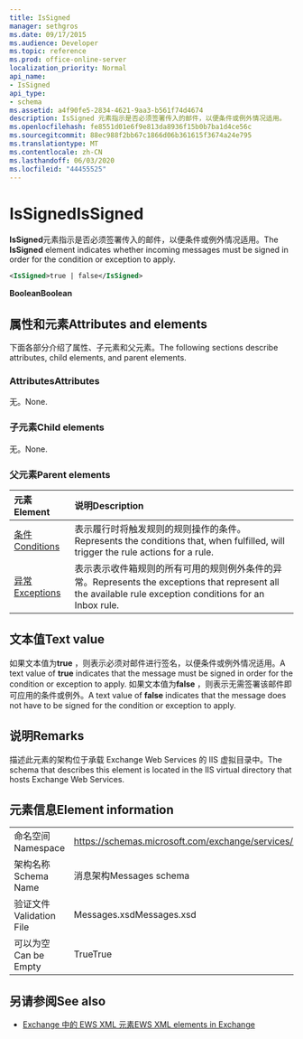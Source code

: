 ```yaml
---
title: IsSigned
manager: sethgros
ms.date: 09/17/2015
ms.audience: Developer
ms.topic: reference
ms.prod: office-online-server
localization_priority: Normal
api_name:
- IsSigned
api_type:
- schema
ms.assetid: a4f90fe5-2834-4621-9aa3-b561f74d4674
description: IsSigned 元素指示是否必须签署传入的邮件，以便条件或例外情况适用。
ms.openlocfilehash: fe8551d01e6f9e813da8936f15b0b7ba1d4ce56c
ms.sourcegitcommit: 88ec988f2bb67c1866d06b361615f3674a24e795
ms.translationtype: MT
ms.contentlocale: zh-CN
ms.lasthandoff: 06/03/2020
ms.locfileid: "44455525"
---
```

# <a name="issigned"></a><span data-ttu-id="4bef8-103">IsSigned</span><span class="sxs-lookup"><span data-stu-id="4bef8-103">IsSigned</span></span>

<span data-ttu-id="4bef8-104">**IsSigned**元素指示是否必须签署传入的邮件，以便条件或例外情况适用。</span><span class="sxs-lookup"><span data-stu-id="4bef8-104">The **IsSigned** element indicates whether incoming messages must be signed in order for the condition or exception to apply.</span></span> 
  
```XML
<IsSigned>true | false</IsSigned>
```

 <span data-ttu-id="4bef8-105">**Boolean**</span><span class="sxs-lookup"><span data-stu-id="4bef8-105">**Boolean**</span></span>
## <a name="attributes-and-elements"></a><span data-ttu-id="4bef8-106">属性和元素</span><span class="sxs-lookup"><span data-stu-id="4bef8-106">Attributes and elements</span></span>

<span data-ttu-id="4bef8-107">下面各部分介绍了属性、子元素和父元素。</span><span class="sxs-lookup"><span data-stu-id="4bef8-107">The following sections describe attributes, child elements, and parent elements.</span></span>
  
### <a name="attributes"></a><span data-ttu-id="4bef8-108">Attributes</span><span class="sxs-lookup"><span data-stu-id="4bef8-108">Attributes</span></span>

<span data-ttu-id="4bef8-109">无。</span><span class="sxs-lookup"><span data-stu-id="4bef8-109">None.</span></span>
  
### <a name="child-elements"></a><span data-ttu-id="4bef8-110">子元素</span><span class="sxs-lookup"><span data-stu-id="4bef8-110">Child elements</span></span>

<span data-ttu-id="4bef8-111">无。</span><span class="sxs-lookup"><span data-stu-id="4bef8-111">None.</span></span>
  
### <a name="parent-elements"></a><span data-ttu-id="4bef8-112">父元素</span><span class="sxs-lookup"><span data-stu-id="4bef8-112">Parent elements</span></span>

|<span data-ttu-id="4bef8-113">**元素**</span><span class="sxs-lookup"><span data-stu-id="4bef8-113">**Element**</span></span>|<span data-ttu-id="4bef8-114">**说明**</span><span class="sxs-lookup"><span data-stu-id="4bef8-114">**Description**</span></span>|
|:-----|:-----|
|[<span data-ttu-id="4bef8-115">条件</span><span class="sxs-lookup"><span data-stu-id="4bef8-115">Conditions</span></span>](conditions.md) <br/> |<span data-ttu-id="4bef8-116">表示履行时将触发规则的规则操作的条件。</span><span class="sxs-lookup"><span data-stu-id="4bef8-116">Represents the conditions that, when fulfilled, will trigger the rule actions for a rule.</span></span>  <br/> |
|[<span data-ttu-id="4bef8-117">异常</span><span class="sxs-lookup"><span data-stu-id="4bef8-117">Exceptions</span></span>](exceptions.md) <br/> |<span data-ttu-id="4bef8-118">表示表示收件箱规则的所有可用的规则例外条件的异常。</span><span class="sxs-lookup"><span data-stu-id="4bef8-118">Represents the exceptions that represent all the available rule exception conditions for an Inbox rule.</span></span>  <br/> |
   
## <a name="text-value"></a><span data-ttu-id="4bef8-119">文本值</span><span class="sxs-lookup"><span data-stu-id="4bef8-119">Text value</span></span>

<span data-ttu-id="4bef8-120">如果文本值为**true** ，则表示必须对邮件进行签名，以便条件或例外情况适用。</span><span class="sxs-lookup"><span data-stu-id="4bef8-120">A text value of **true** indicates that the message must be signed in order for the condition or exception to apply.</span></span> <span data-ttu-id="4bef8-121">如果文本值为**false** ，则表示无需签署该邮件即可应用的条件或例外。</span><span class="sxs-lookup"><span data-stu-id="4bef8-121">A text value of **false** indicates that the message does not have to be signed for the condition or exception to apply.</span></span> 
  
## <a name="remarks"></a><span data-ttu-id="4bef8-122">说明</span><span class="sxs-lookup"><span data-stu-id="4bef8-122">Remarks</span></span>

<span data-ttu-id="4bef8-123">描述此元素的架构位于承载 Exchange Web Services 的 IIS 虚拟目录中。</span><span class="sxs-lookup"><span data-stu-id="4bef8-123">The schema that describes this element is located in the IIS virtual directory that hosts Exchange Web Services.</span></span>
  
## <a name="element-information"></a><span data-ttu-id="4bef8-124">元素信息</span><span class="sxs-lookup"><span data-stu-id="4bef8-124">Element information</span></span>

|||
|:-----|:-----|
|<span data-ttu-id="4bef8-125">命名空间</span><span class="sxs-lookup"><span data-stu-id="4bef8-125">Namespace</span></span>  <br/> |https://schemas.microsoft.com/exchange/services/2006/messages  <br/> |
|<span data-ttu-id="4bef8-126">架构名称</span><span class="sxs-lookup"><span data-stu-id="4bef8-126">Schema Name</span></span>  <br/> |<span data-ttu-id="4bef8-127">消息架构</span><span class="sxs-lookup"><span data-stu-id="4bef8-127">Messages schema</span></span>  <br/> |
|<span data-ttu-id="4bef8-128">验证文件</span><span class="sxs-lookup"><span data-stu-id="4bef8-128">Validation File</span></span>  <br/> |<span data-ttu-id="4bef8-129">Messages.xsd</span><span class="sxs-lookup"><span data-stu-id="4bef8-129">Messages.xsd</span></span>  <br/> |
|<span data-ttu-id="4bef8-130">可以为空</span><span class="sxs-lookup"><span data-stu-id="4bef8-130">Can be Empty</span></span>  <br/> |<span data-ttu-id="4bef8-131">True</span><span class="sxs-lookup"><span data-stu-id="4bef8-131">True</span></span>  <br/> |
   
## <a name="see-also"></a><span data-ttu-id="4bef8-132">另请参阅</span><span class="sxs-lookup"><span data-stu-id="4bef8-132">See also</span></span>



- [<span data-ttu-id="4bef8-133">Exchange 中的 EWS XML 元素</span><span class="sxs-lookup"><span data-stu-id="4bef8-133">EWS XML elements in Exchange</span></span>](ews-xml-elements-in-exchange.md)

